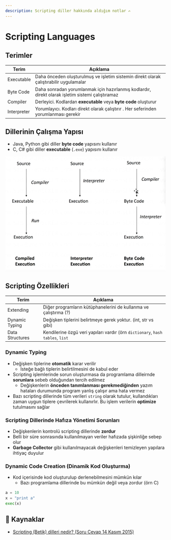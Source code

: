 ```yaml
---
description: Scripting diller hakkında aldığım notlar ✍
---
```


# Scripting Languages

## Terimler

| Terim       | Açıklama                                                                                         |
| ----------- | ------------------------------------------------------------------------------------------------ |
| Executable  | Daha önceden oluşturulmuş ve işletim sistemin direkt olarak çalıştırabilir uygulamalar           |
| Byte Code   | Daha sonradan yorumlanmak için hazırlanmış kodlardır, direkt olarak işletim sistemi çalıştıramaz |
| Compiler    | Derleyici. Kodlardan **executable** veya **byte code** oluşturur                                 |
| Interpreter | Yorumlayıcı. Kodları direkt olarak çalıştırır . Her seferinden yorumlanması gerekir              |

## Dillerinin Çalışma Yapısı

- Java, Python gibi diller **byte code** yapısını kullanır
- C, C# gibi diller **executable** (`.exe`) yapısını kullanır

![](../res/language_types.png)


## Scripting Özellikleri

| Terim           | Açıklama                                                                       |
| --------------- | ------------------------------------------------------------------------------ |
| Extending       | Diğer programların kütüphanelerini de kullanma ve çalıştırma (?)               |
| Dynamic Typing  | Değişken tiplerini belirtmeye gerek yoktur. (int, str vs gibi)                 |
| Data Structures | Kendilerine özgü veri yapıları vardır (örn `dictionary`, `hash tables`, `list` |

### Dynamic Typing

- Değişken tiplerine **otomatik** karar verilir
  - İsteğe bağlı tiplerin belirtilmesini de kabul eder
- Scripting işlemlerinde sorun oluşturmasa da programlama dilleirnde **sorunlara** sebeb olduğundan tercih edilmez
  - Değişkenlerin **önceden tanımlanması gerekmediğinden** yazım hataları durumunda program yanlış çalışır ama hata vermez
- Bazı scripting dillerinde tüm verileri `string` olarak tutulur, kullandıkları zaman uygun tiplere çevrilerek kullanırlır. Bu işlem verilerin **optimize** tutulmasını sağlar

### Scripting Dillerinde Hafıza Yönetimi Sorunları

- Değişkenlerin kontrolü scripting dillerinde **zordur**
- Belli bir süre sonrasında kullanılmayan veriler hafızada şişkinliğe sebep olur
- **Garbage Collector** gibi kullanılmayacak değişkenleri temizleyen yapılara ihtiyaç duyulur

### Dynamic Code Creation (Dinamik Kod Oluşturma)

- Kod içerisinde kod oluşturulup derlenebilmesini mümkün kılar
  - Bazı programlama dillerinde bu mümkün değil veya zordur (örn C)


```py
a = 10
x = "print a"
exec(x)
```

## 🔗 Kaynaklar

- [Scripting (Betik) dilleri nedir? (Soru Cevap 14 Kasım 2015)](https://www.youtube.com/watch?v=z7uJNyhLzOQ)
